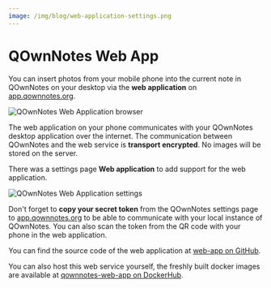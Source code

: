 ```yaml
---
image: /img/blog/web-application-settings.png
---
```


# QOwnNotes Web App

You can insert photos from your mobile phone into the current note in QOwnNotes on your desktop via the **web application** on [app.qownnotes.org](https://app.qownnotes.org/).

![QOwnNotes Web Application browser](/img/blog/web-application-browser.png "Send photos from your mobile phone to QOwnNotes on the desktop")

The web application on your phone communicates with your QOwnNotes desktop application over the internet. The communication between QOwnNotes and the web service is **transport encrypted**. No images will be stored on the server.

There was a settings page **Web application** to add support for the web application.

![QOwnNotes Web Application settings](/img/blog/web-application-settings.png "Setup communication to web application")

Don't forget to **copy your secret token** from the QOwnNotes settings page to [app.qownnotes.org](https://app.qownnotes.org/) to be able to communicate with your local instance of QOwnNotes. You can also scan the token from the QR code with your phone in the web application.

You can find the source code of the web application at [web-app on GitHub](https://github.com/qownnotes/web-app).

You can also host this web service yourself, the freshly built docker images are available at [qownnotes-web-app on DockerHub](https://hub.docker.com/repository/docker/pbeke/qownnotes-web-app).
